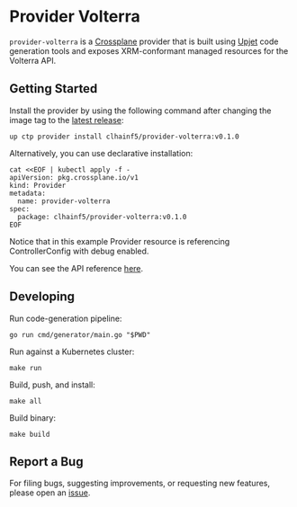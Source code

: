 # Provider Volterra

`provider-volterra` is a [Crossplane](https://crossplane.io/) provider that
is built using [Upjet](https://github.com/upbound/upjet) code
generation tools and exposes XRM-conformant managed resources for the
Volterra API.

## Getting Started

Install the provider by using the following command after changing the image tag
to the [latest release](https://marketplace.upbound.io/providers/clhainf5/provider-volterra):
```
up ctp provider install clhainf5/provider-volterra:v0.1.0
```

Alternatively, you can use declarative installation:
```
cat <<EOF | kubectl apply -f -
apiVersion: pkg.crossplane.io/v1
kind: Provider
metadata:
  name: provider-volterra
spec:
  package: clhainf5/provider-volterra:v0.1.0
EOF
```

Notice that in this example Provider resource is referencing ControllerConfig with debug enabled.

You can see the API reference [here](https://doc.crds.dev/github.com/clhain/provider-volterra).

## Developing

Run code-generation pipeline:
```console
go run cmd/generator/main.go "$PWD"
```

Run against a Kubernetes cluster:

```console
make run
```

Build, push, and install:

```console
make all
```

Build binary:

```console
make build
```

## Report a Bug

For filing bugs, suggesting improvements, or requesting new features, please
open an [issue](https://github.com/clhain/provider-volterra/issues).
